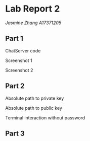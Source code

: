 # Lab Report 2
*Jasmine Zhang A17371205*
## Part 1
ChatServer code


Screenshot 1


Screenshot 2


## Part 2
Absolute path to private key


Absolute path to public key


Terminal interaction without password


## Part 3
